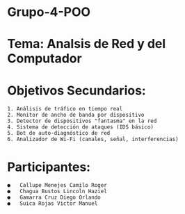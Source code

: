 # Grupo-4-POO
# Tema: Analsis de Red y del Computador
# Objetivos Secundarios: 
    1. Análisis de tráfico en tiempo real
    2. Monitor de ancho de banda por dispositivo
    3. Detector de dispositivos "fantasma" en la red
    4. Sistema de detección de ataques (IDS básico)
    5. Bot de auto-diagnóstico de red
    6. Analizador de Wi-Fi (canales, señal, interferencias)
# Participantes:
    ●	Callupe Menejes Camilo Roger
    ●	Chagua Bustos Lincoln Haziel
    ●	Gamarra Cruz Diego Orlando
    ●	Suica Rojas Victor Manuel
